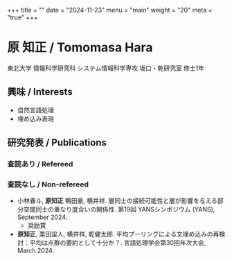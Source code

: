 +++
title = ""
date = "2024-11-23"
menu = "main"
weight = "20"
meta = "true"
+++

# 原 知正 / Tomomasa Hara

東北大学 情報科学研究科 システム情報科学専攻 坂口・乾研究室 修士1年

## 興味 / Interests

- 自然言語処理
- 埋め込み表現

## 研究発表 / Publications

### 査読あり / Refereed

### 査読なし / Non-refereed

- 小林春斗, **原知正** 鴨田豪, 横井祥. 層同士の接続可能性と層が影響を与える部分空間同士の重なり度合いの関係性. 第19回 YANSシンポジウム (YANS), September 2024.
  - 奨励賞
- **原知正**, 栗田宙人, 横井祥, 乾健太郎. 平均プーリングによる文埋め込みの再検討：平均は点群の要約として十分か？. 言語処理学会第30回年次大会, March 2024.
